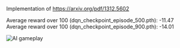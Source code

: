 Implementation of
https://arxiv.org/pdf/1312.5602 

Average reward over 100 (dqn_checkpoint_episode_500.pth): -11.47
Average reward over 100 (dqn_checkpoint_episode_900.pth): -14.01

![AI gameplay](ai_gameplay.gif)
